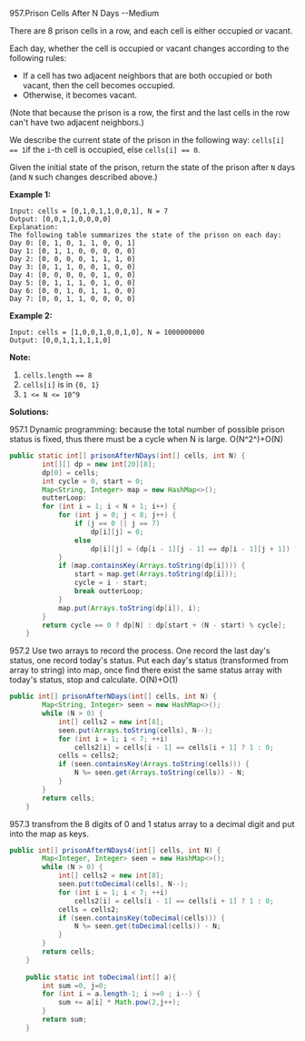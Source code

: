 957.Prison Cells After N Days   --Medium

There are 8 prison cells in a row, and each cell is either occupied or vacant.

Each day, whether the cell is occupied or vacant changes according to the following rules:

- If a cell has two adjacent neighbors that are both occupied or both vacant, then the cell becomes occupied.
- Otherwise, it becomes vacant.

(Note that because the prison is a row, the first and the last cells in the row can't have two adjacent neighbors.)

We describe the current state of the prison in the following way: `cells[i] == 1`if the `i`-th cell is occupied, else `cells[i] == 0`.

Given the initial state of the prison, return the state of the prison after `N` days (and `N` such changes described above.)

**Example 1:**

```
Input: cells = [0,1,0,1,1,0,0,1], N = 7
Output: [0,0,1,1,0,0,0,0]
Explanation: 
The following table summarizes the state of the prison on each day:
Day 0: [0, 1, 0, 1, 1, 0, 0, 1]
Day 1: [0, 1, 1, 0, 0, 0, 0, 0]
Day 2: [0, 0, 0, 0, 1, 1, 1, 0]
Day 3: [0, 1, 1, 0, 0, 1, 0, 0]
Day 4: [0, 0, 0, 0, 0, 1, 0, 0]
Day 5: [0, 1, 1, 1, 0, 1, 0, 0]
Day 6: [0, 0, 1, 0, 1, 1, 0, 0]
Day 7: [0, 0, 1, 1, 0, 0, 0, 0]
```

**Example 2:**

```
Input: cells = [1,0,0,1,0,0,1,0], N = 1000000000
Output: [0,0,1,1,1,1,1,0]
```

**Note:**

1. `cells.length == 8`
2. `cells[i]` is in `{0, 1}`
3. `1 <= N <= 10^9`

**Solutions:**

957.1 Dynamic programming: because the total number of possible prison status is fixed, thus there must be a cycle when N is large.  O(N^2^)+O(N)

```java
public static int[] prisonAfterNDays(int[] cells, int N) {
        int[][] dp = new int[20][8];  
        dp[0] = cells;
        int cycle = 0, start = 0;
        Map<String, Integer> map = new HashMap<>();
        outterLoop:
        for (int i = 1; i < N + 1; i++) {
            for (int j = 0; j < 8; j++) {
                if (j == 0 || j == 7)
                    dp[i][j] = 0;
                else
                    dp[i][j] = (dp[i - 1][j - 1] == dp[i - 1][j + 1]) ? 1 : 0;
            }
            if (map.containsKey(Arrays.toString(dp[i]))) {
                start = map.get(Arrays.toString(dp[i]));
                cycle = i - start;
                break outterLoop;
            }
            map.put(Arrays.toString(dp[i]), i);
        }
        return cycle == 0 ? dp[N] : dp[start + (N - start) % cycle];
    }
```

957.2 Use two arrays to record the process. One record the last day's status, one record today's status. Put each day's status (transformed from array to string) into map, once find there exist the same status array with today's status, stop and calculate.  O(N)+O(1)

```java
public int[] prisonAfterNDays(int[] cells, int N) {
        Map<String, Integer> seen = new HashMap<>();
        while (N > 0) {
            int[] cells2 = new int[8];
            seen.put(Arrays.toString(cells), N--);
            for (int i = 1; i < 7; ++i)
                cells2[i] = cells[i - 1] == cells[i + 1] ? 1 : 0;
            cells = cells2;
            if (seen.containsKey(Arrays.toString(cells))) {
                N %= seen.get(Arrays.toString(cells)) - N;
            }
        }
        return cells;
    }
```

957.3 transfrom the 8 digits of 0 and 1 status array to a decimal digit and put into the map as keys.

```java
public int[] prisonAfterNDays4(int[] cells, int N) {
        Map<Integer, Integer> seen = new HashMap<>();
        while (N > 0) {
            int[] cells2 = new int[8];
            seen.put(toDecimal(cells), N--);
            for (int i = 1; i < 7; ++i)
                cells2[i] = cells[i - 1] == cells[i + 1] ? 1 : 0;
            cells = cells2;
            if (seen.containsKey(toDecimal(cells))) {
                N %= seen.get(toDecimal(cells)) - N;
            }
        }
        return cells;
    }
    
    public static int toDecimal(int[] a){
        int sum =0, j=0;
        for (int i = a.length-1; i >=0 ; i--) {
            sum += a[i] * Math.pow(2,j++);
        }
        return sum;
    }
```



